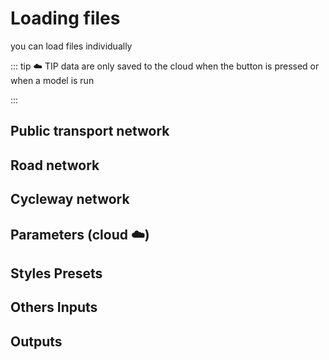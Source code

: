 # Loading files

you can load files individually

::: tip :cloud: TIP
data are only saved to the cloud when the button is pressed or when a model is run

:::

## Public transport network

## Road network

## Cycleway network

## Parameters (cloud :cloud:)

## Styles Presets

## Others Inputs

## Outputs



